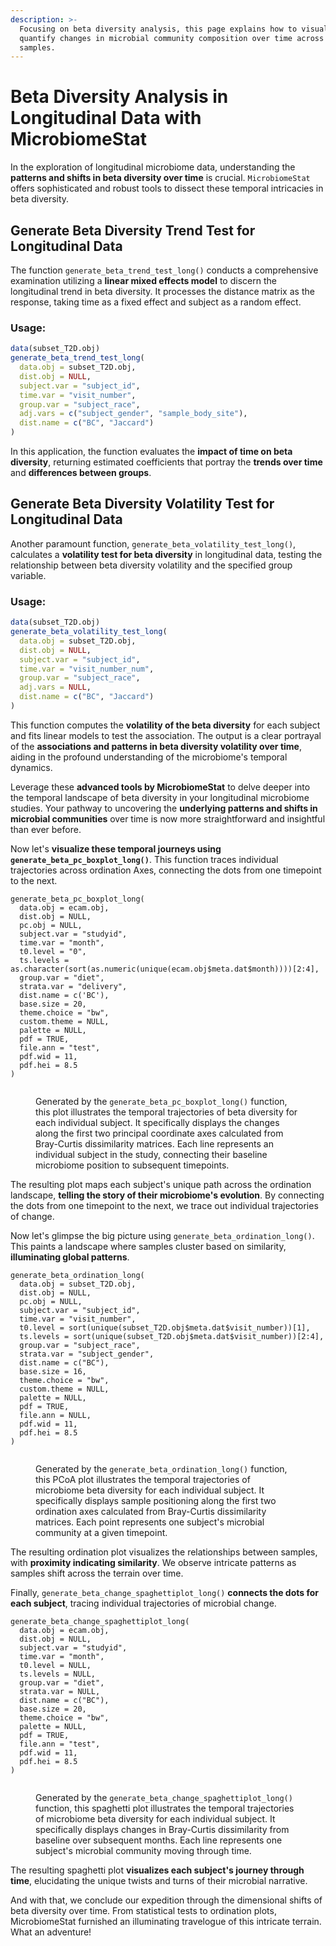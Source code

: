 ```yaml
---
description: >-
  Focusing on beta diversity analysis, this page explains how to visualize and
  quantify changes in microbial community composition over time across different
  samples.
---
```


# Beta Diversity Analysis in Longitudinal Data with MicrobiomeStat

In the exploration of longitudinal microbiome data, understanding the **patterns and shifts in beta diversity over time** is crucial. `MicrobiomeStat` offers sophisticated and robust tools to dissect these temporal intricacies in beta diversity.

## Generate Beta Diversity Trend Test for Longitudinal Data

The function `generate_beta_trend_test_long()` conducts a comprehensive examination utilizing a **linear mixed effects model** to discern the longitudinal trend in beta diversity. It processes the distance matrix as the response, taking time as a fixed effect and subject as a random effect.

### **Usage:**
```r
data(subset_T2D.obj)
generate_beta_trend_test_long(
  data.obj = subset_T2D.obj,
  dist.obj = NULL,
  subject.var = "subject_id",
  time.var = "visit_number",
  group.var = "subject_race",
  adj.vars = c("subject_gender", "sample_body_site"),
  dist.name = c("BC", "Jaccard")
)
```

In this application, the function evaluates the **impact of time on beta diversity**, returning estimated coefficients that portray the **trends over time** and **differences between groups**.

## Generate Beta Diversity Volatility Test for Longitudinal Data

Another paramount function, `generate_beta_volatility_test_long()`, calculates a **volatility test for beta diversity** in longitudinal data, testing the relationship between beta diversity volatility and the specified group variable.

### **Usage:**
```r
data(subset_T2D.obj)
generate_beta_volatility_test_long(
  data.obj = subset_T2D.obj,
  dist.obj = NULL,
  subject.var = "subject_id",
  time.var = "visit_number_num",
  group.var = "subject_race",
  adj.vars = NULL,
  dist.name = c("BC", "Jaccard")
)
```

This function computes the **volatility of the beta diversity** for each subject and fits linear models to test the association. The output is a clear portrayal of the **associations and patterns in beta diversity volatility over time**, aiding in the profound understanding of the microbiome's temporal dynamics.

Leverage these **advanced tools by MicrobiomeStat** to delve deeper into the temporal landscape of beta diversity in your longitudinal microbiome studies. Your pathway to uncovering the **underlying patterns and shifts in microbial communities** over time is now more straightforward and insightful than ever before.

Now let's **visualize these temporal journeys using `generate_beta_pc_boxplot_long()`**. This function traces individual trajectories across ordination Axes, connecting the dots from one timepoint to the next.

```{r
generate_beta_pc_boxplot_long(
  data.obj = ecam.obj,
  dist.obj = NULL,
  pc.obj = NULL,
  subject.var = "studyid",
  time.var = "month",
  t0.level = "0",
  ts.levels = as.character(sort(as.numeric(unique(ecam.obj$meta.dat$month))))[2:4],
  group.var = "diet", 
  strata.var = "delivery",
  dist.name = c('BC'),
  base.size = 20,
  theme.choice = "bw",
  custom.theme = NULL,
  palette = NULL,
  pdf = TRUE,
  file.ann = "test",
  pdf.wid = 11,
  pdf.hei = 8.5
)
```

<figure><img src="../.gitbook/assets/Screenshot 2023-08-05 at 11.39.22.png" alt=""><figcaption><p>Generated by the <code>generate_beta_pc_boxplot_long()</code> function, this plot illustrates the temporal trajectories of beta diversity for each individual subject. It specifically displays the changes along the first two principal coordinate axes calculated from Bray-Curtis dissimilarity matrices. Each line represents an individual subject in the study, connecting their baseline microbiome position to subsequent timepoints.</p></figcaption></figure>

The resulting plot maps each subject's unique path across the ordination landscape, **telling the story of their microbiome's evolution**. By connecting the dots from one timepoint to the next, we trace out individual trajectories of change.

Now let's glimpse the big picture using `generate_beta_ordination_long()`. This paints a landscape where samples cluster based on similarity, **illuminating global patterns**.

```{r
generate_beta_ordination_long(
  data.obj = subset_T2D.obj,
  dist.obj = NULL,  
  pc.obj = NULL,
  subject.var = "subject_id",
  time.var = "visit_number",
  t0.level = sort(unique(subset_T2D.obj$meta.dat$visit_number))[1],
  ts.levels = sort(unique(subset_T2D.obj$meta.dat$visit_number))[2:4],
  group.var = "subject_race",
  strata.var = "subject_gender",
  dist.name = c("BC"),
  base.size = 16,
  theme.choice = "bw",
  custom.theme = NULL,
  palette = NULL,
  pdf = TRUE,
  file.ann = NULL,
  pdf.wid = 11,
  pdf.hei = 8.5  
)
```

<figure><img src="../.gitbook/assets/Screenshot 2023-08-05 at 11.45.10.png" alt=""><figcaption><p>Generated by the <code>generate_beta_ordination_long()</code> function, this PCoA plot illustrates the temporal trajectories of microbiome beta diversity for each individual subject. It specifically displays sample positioning along the first two ordination axes calculated from Bray-Curtis dissimilarity matrices. Each point represents one subject's microbial community at a given timepoint.</p></figcaption></figure>

The resulting ordination plot visualizes the relationships between samples, with **proximity indicating similarity**. We observe intricate patterns as samples shift across the terrain over time.

Finally, `generate_beta_change_spaghettiplot_long()` **connects the dots for each subject**, tracing individual trajectories of microbial change.

```{r
generate_beta_change_spaghettiplot_long(
  data.obj = ecam.obj,
  dist.obj = NULL,
  subject.var = "studyid",
  time.var = "month", 
  t0.level = NULL,
  ts.levels = NULL,
  group.var = "diet",
  strata.var = NULL,
  dist.name = c("BC"),
  base.size = 20,
  theme.choice = "bw",
  palette = NULL,
  pdf = TRUE,
  file.ann = "test",
  pdf.wid = 11, 
  pdf.hei = 8.5
)
```

<figure><img src="../.gitbook/assets/Screenshot 2023-08-05 at 11.48.32.png" alt=""><figcaption><p>Generated by the <code>generate_beta_change_spaghettiplot_long()</code> function, this spaghetti plot illustrates the temporal trajectories of microbiome beta diversity for each individual subject. It specifically displays changes in Bray-Curtis dissimilarity from baseline over subsequent months. Each line represents one subject's microbial community moving through time.</p></figcaption></figure>

The resulting spaghetti plot **visualizes each subject's journey through time**, elucidating the unique twists and turns of their microbial narrative.

And with that, we conclude our expedition through the dimensional shifts of beta diversity over time. From statistical tests to ordination plots, MicrobiomeStat furnished an illuminating travelogue of this intricate terrain. What an adventure!
